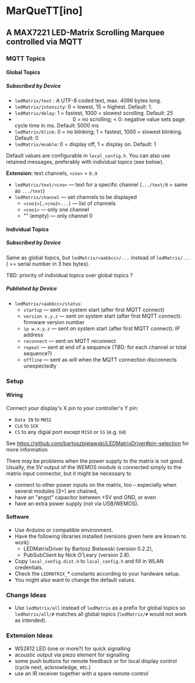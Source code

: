 # MarQueTT[ino]

## A MAX7221 LED-Matrix Scrolling Marquee controlled via MQTT

### MQTT Topics

#### Global Topics

##### Subscribed by Device

- `ledMatrix/text`  : A UTF-8 coded text, max. 4096 bytes long.
- `ledMatrix/intensity`: 0 = lowest, 15 = highest. Default: 1.
- `ledMatrix/delay`: 1 = fastest, 1000 = slowest scrolling. Default: 25 
-  &nbsp; &nbsp; &nbsp; &nbsp; &nbsp; &nbsp; &nbsp; &nbsp; &nbsp; &nbsp; &nbsp; &nbsp; &nbsp; &nbsp; &nbsp; &nbsp; &nbsp; &nbsp; &nbsp; &nbsp; 0 = no scrolling; < 0: negative value sets page cycle time in ms. Default: 5000 ms
- `ledMatrix/blink`: 0 = no blinking; 1 = fastest, 1000 = slowest blinking. Default: 0
- `ledMatrix/enable`: 0 = display off, 1 = display on. Default: 1

Default values are configurable in `local_config.h`. You can also use retained messages, preferably with individual topics (see below).

**Extension:** text channels, `<cno>` = `0`..`9`

- `ledMatrix/text/<cno>`    — text for a specific channel (`.../text/0` = same as `.../text`)
- `ledMatrix/channel`       — set channels to be displayed
  - `<cno1>[,<cno2>...]`    — list of channels
  - `<cno1>`                — only one channel
  - "" (empty)              — only channel 0


#### Individual Topics

##### Subscribed by Device

Same as global topics, but `ledMatrix/<aabbcc>/...` instead of `ledMatrix/...` (<aabbcc> == serial number in 3 hex bytes).

TBD: priority of individual topics over global topics ?

##### Published by Device

- `ledMatrix/<aabbcc>/status`:
  - `startup`       — sent on system start (after first MQTT connect)
  - `version x.y.z` — sent on system start (after first MQTT connect): firmware version number
  - `ip w.x.y.z`    — sent on system start (after first MQTT connect): IP address
  - `reconnect`     — sent on MQTT reconnect
  - `repeat`        — sent at end of a sequence (TBD: for each channel or total sequence?)
  - `offline`       — sent as will when the MQTT connection disconnects unexpectedly

### Setup

#### Wiring

Connect your display's X pin to your controller's Y pin:

- `Data IN` to `MOSI`
- `CLK` to `SCK`
- `CS` to any digial port except `MISO` or `SS` (e.g. `D4`) 

See https://github.com/bartoszbielawski/LEDMatrixDriver#pin-selection for more information

There may be problems when the power supply to the matrix is not good. Usually, the 5V output of the WEMOS module is connected simply to the matrix input connector, but it might be necessary to
- connect to other power inputs on the matrix, too – especially when several modules (3+) are chained,
- have an "angst" capacitor between +5V and GND, or even
- have an extra power supply (not via USB/WEMOS).

#### Software

- Use Arduino or compatible environment.
- Have the following libraries installed (versions given here are known to work):
    - LEDMatrixDriver by Bartosz Bielawski (version 0.2.2),
    - PubSubClient by Nick O'Leary (version 2.8).
- Copy `local_config.dist.h` to `local_config.h` and fill in WLAN credentials. 
- Check the `LEDMATRIX_`* constants according to your hardware setup.
- You might also want to change the default values.

### Change Ideas

- Use `ledMatrix/all` instead of `ledMatrix` as a prefix for global topics so `ledMatrix/all/#` matches all global topics (`ledMatrix/#` would not work as intended).

### Extension Ideas

- WS2812 LED (one or more?) for quick signalling
- acoustic output via piezo element for signalling
- some push buttons for remote feedback or for local display control (cycle next, acknowledge, etc.)
- use an IR receiver together with a spare remote control

